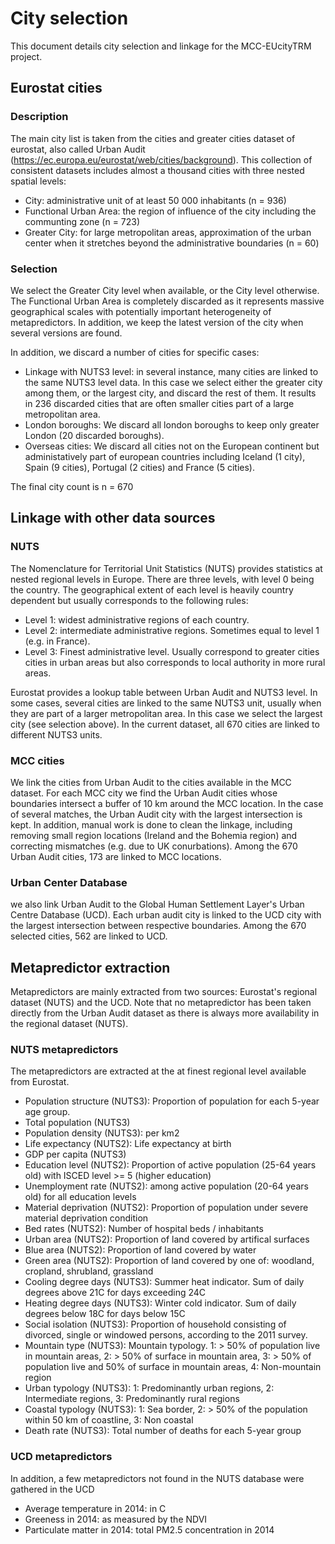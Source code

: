 # City selection

This document details city selection and linkage for the MCC-EUcityTRM project.

## Eurostat cities

### Description

The main city list is taken from the cities and greater cities dataset of eurostat, also called Urban Audit (https://ec.europa.eu/eurostat/web/cities/background). This collection of consistent datasets includes almost a thousand cities with three nested spatial levels:
- City: administrative unit of at least 50 000 inhabitants (n = 936)
- Functional Urban Area: the region of influence of the city including the communting zone (n = 723)
- Greater City: for large metropolitan areas, approximation of the urban center when it stretches beyond the administrative boundaries (n = 60)

### Selection

We select the Greater City level when available, or the City level otherwise. The Functional Urban Area is completely discarded as it represents massive geographical scales with potentially important heterogeneity of metapredictors. In addition, we keep the latest version of the city when several versions are found.

In addition, we discard a number of cities for specific cases:
- Linkage with NUTS3 level: in several instance, many cities are linked to the same NUTS3 level data. In this case we select either the greater city among them, or the largest city, and discard the rest of them. It results in 236 discarded cities that are often smaller cities part of a large metropolitan area. 
- London boroughs: We discard all london boroughs to keep only greater London (20 discarded boroughs). 
- Overseas cities: We discard all cities not on the European continent but administatively part of european countries including Iceland (1 city), Spain (9 cities), Portugal (2 cities) and France (5 cities).

The final city count is n = 670

## Linkage with other data sources

### NUTS

The Nomenclature for Territorial Unit Statistics (NUTS) provides statistics at nested regional levels in Europe. There are three levels, with level 0 being the country. The geographical extent of each level is heavily country dependent but usually corresponds to the following rules:
- Level 1: widest administrative regions of each country.
- Level 2: intermediate administrative regions. Sometimes equal to level 1 (e.g. in France).
- Level 3: Finest administrative level. Usually correspond to greater cities cities in urban areas but also corresponds to local authority in more rural areas. 

Eurostat provides a lookup table between Urban Audit and NUTS3 level. In some cases, several cities are linked to the same NUTS3 unit, usually when they are part of a larger metropolitan area. In this case we select the largest city (see selection above). In the current dataset, all 670 cities are linked to different NUTS3 units.

### MCC cities

We link the cities from Urban Audit to the cities available in the MCC dataset. For each MCC city we find the Urban Audit cities whose boundaries intersect a buffer of 10 km around the MCC location. In the case of several matches, the Urban Audit city with the largest intersection is kept.
In addition, manual work is done to clean the linkage, including removing small region locations (Ireland and the Bohemia region) and correcting mismatches (e.g. due to UK conurbations).
Among the 670 Urban Audit cities, 173 are linked to MCC locations.

### Urban Center Database

we also link Urban Audit to the Global Human Settlement Layer's Urban Centre Database (UCD). Each urban audit city is linked to the UCD city with the largest intersection between respective boundaries.
Among the 670 selected cities, 562 are linked to UCD.

## Metapredictor extraction

Metapredictors are mainly extracted from two sources: Eurostat's regional dataset (NUTS) and the UCD. Note that no metapredictor has been taken directly from the Urban Audit dataset as there is always more availability in the regional dataset (NUTS).

### NUTS metapredictors

The metapredictors are extracted at the at finest regional level available from Eurostat. 

- Population structure (NUTS3): Proportion of population for each 5-year age group.
- Total population (NUTS3)
- Population density (NUTS3): per km2
- Life expectancy (NUTS2): Life expectancy at birth
- GDP per capita (NUTS3)
- Education level (NUTS2): Proportion of active population (25-64 years old) with ISCED level >= 5 (higher education)
- Unemployment rate (NUTS2): among active population (20-64 years old) for all education levels
- Material deprivation (NUTS2): Proportion of population under severe material deprivation condition
- Bed rates (NUTS2): Number of hospital beds / inhabitants
- Urban area (NUTS2): Proportion of land covered by artifical surfaces
- Blue area (NUTS2): Proportion of land covered by water
- Green area (NUTS2): Proportion of land covered by one of: woodland, cropland, shrubland, grassland
- Cooling degree days (NUTS3): Summer heat indicator. Sum of daily degrees above 21C for days exceeding 24C
- Heating degree days (NUTS3): Winter cold indicator. Sum of daily degrees below 18C for days below 15C
- Social isolation (NUTS3): Proportion of household consisting of divorced, single or windowed persons, according to the 2011 survey.
- Mountain type (NUTS3): Mountain typology. 1: > 50% of population live in mountain areas, 2: > 50% of surface in mountain area, 3: > 50% of population live and 50% of surface in mountain areas, 4: Non-mountain region 
- Urban typology (NUTS3): 1: Predominantly urban regions, 2: Intermediate regions, 3: Predominantly rural regions
- Coastal typology (NUTS3): 1: Sea border, 2: > 50% of the population within 50 km of coastline, 3: Non coastal
- Death rate (NUTS3): Total number of deaths for each 5-year group

### UCD metapredictors

In addition, a few metapredictors not found in the NUTS database were gathered in the UCD

- Average temperature in 2014: in C
- Greeness in 2014: as measured by the NDVI
- Particulate matter in 2014: total PM2.5 concentration in 2014
